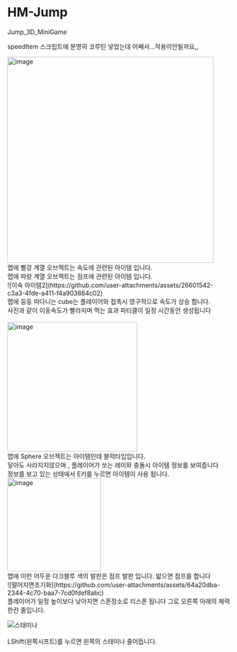 # HM-Jump
Jump_3D_MiniGame

speedItem 스크립트에 분명히 코루틴 넣었는데 어째서...적용이안될까요,,

<img width="466" alt="image" src="https://github.com/user-attachments/assets/4fcb7d2a-814f-42f6-82de-51992ec2e7be" />
<br/>
맵에 빨강 계열 오브젝트는 속도에 관련된 아이템 입니다.<br/>
맵에 파랑 계열 오브젝트는 점프에 관련된 아이템 입니다.
<br/>
![이속 아이템2](https://github.com/user-attachments/assets/26601542-c3a3-4fde-a411-f4a903884c02)
<br/>
맵에 둥둥 떠다니는 cube는 플레이어와 접촉시 영구적으로 속도가 상승 합니다.
<br/>
사진과 같이 이동속도가 빨라지며 먹는 효과 파티클이 일정 시간동안 생성됩니다
<br/><br/>
<img width="293" alt="image" src="https://github.com/user-attachments/assets/b9734912-c95e-4d23-a927-b5e9ea95a378" />
<br/>
맵에 Sphere 오브젝트는 아이템인데 블럭타입입니다. <br/>
닿아도 사라지지않으며 , 플레이어가 쏘는 레이와 충돌시 아이템 정보를 보여줍니다<br/>
정보를 보고 있는 상태에서 E키를 누르면 아이템이 사용 됩니다.<br/>

<img width="211" alt="image" src="https://github.com/user-attachments/assets/04a2974c-23eb-4936-bd16-38a0081dca04" />
<br/>
맵에 이런 어두운 다크블루 색의 발판은 점프 발판 입니다. 밟으면 점프를 합니다
<br/>
![떨어지면초기화](https://github.com/user-attachments/assets/64a20dba-2344-4c70-baa7-7cd0fdef8abc)

<br/>
플레이어가 일정 높이보다 낮아지면 스폰장소로 리스폰 됩니다 
그로 오른쪽 아래의 체력한칸 줄입니다.

![스태미나](https://github.com/user-attachments/assets/05058f64-a087-40cb-8def-a092a873c21f)
<br/>
<br/>
LShift(왼쪽시프트)를 누르면 왼쪽의 스태미나 줄어듭니다. 
